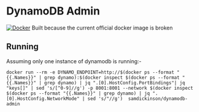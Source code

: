 # DynamoDB Admin
[![Docker](https://github.com/JazzXP/dynamodb-admin-docker/actions/workflows/docker-publish.yml/badge.svg)](https://github.com/JazzXP/dynamodb-admin-docker/actions/workflows/docker-publish.yml)
Built because the current official docker image is broken

## Running
Assuming only one instance of dynamodb is running:-

```
docker run --rm -e DYNAMO_ENDPOINT=http://$(docker ps --format "{{.Names}}" | grep dynamo):$(docker inspect $(docker ps --format "{{.Names}}" | grep dynamo) | jq ".[0].HostConfig.PortBindings"| jq "keys[]" | sed 's/[^0-9]//g') -p 8001:8001 --network $(docker inspect $(docker ps --format "{{.Names}}" | grep dynamo) | jq ".[0].HostConfig.NetworkMode" | sed 's/"//g')  samdickinson/dynamodb-admin
```
